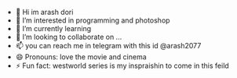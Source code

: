 - 👋 Hi im arash dori
- 👀 I’m interested in programming and photoshop
- 🌱 I’m currently learning 
- 💞️ I’m looking to collaborate on ...
- 📫 you can reach me in telegram with this id @arash2077
- 😄 Pronouns: love the movie and cinema
- ⚡ Fun fact: westworld series is my inspraishin to come in this feild

<!---
Arashdri/Arashdri is a ✨ special full stack developer ✨ repository because its `README.md` (this file) appears on your GitHub profile.
You can click the Preview link to take a look at your changes.
--->
